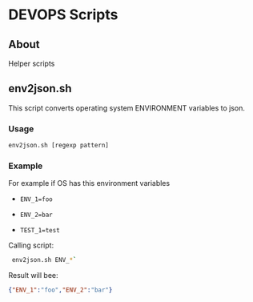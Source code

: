 # DEVOPS Scripts


## About

Helper scripts


## env2json.sh


This script converts operating system ENVIRONMENT variables to json.



### Usage

```bash
env2json.sh [regexp pattern]
```



### Example

For example if OS has this environment variables

 * `ENV_1=foo`
 * `ENV_2=bar`

* `TEST_1=test`

Calling script:

```bash
 env2json.sh ENV_*`
```

Result will bee: 

```json
{"ENV_1":"foo","ENV_2":"bar"}

```





